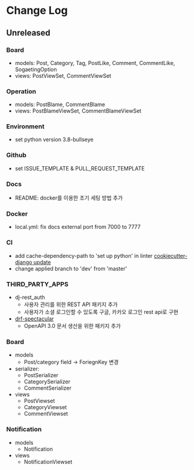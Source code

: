 # Change Log

## Unreleased

### Board

- models: Post, Category, Tag, PostLike, Comment, CommentLike, SogaetingOption
- views: PostViewSet, CommentViewSet

### Operation

- models: PostBlame, CommentBlame
- views: PostBlameViewSet, CommentBlameViewSet

### Environment

- set python version 3.8-bullseye

### Github

- set ISSUE_TEMPLATE & PULL_REQUEST_TEMPLATE

### Docs

- README: docker를 이용한 초기 세팅 방법 추가

### Docker

- local.yml: fix docs external port from 7000 to 7777

### CI

- add cache-dependency-path to 'set up python' in linter [cookiecutter-django update](https://github.com/cookiecutter/cookiecutter-django/pull/3520/files)
- change applied branch to 'dev' from 'master'

### THIRD_PARTY_APPS

- dj-rest_auth
  - 사용자 관리를 위한 REST API 패키지 추가
  - 사용자가 소셜 로그인할 수 있도록 구글, 카카오 로그인 rest api로 구현
- [drf-spectacular](https://drf-spectacular.readthedocs.io/en/latest/index.html)
  - OpenAPI 3.0 문서 생산을 위한 패키지 추가

### Board
- models
  - Post/category field -> ForiegnKey 변경
- serializer:
  - PostSerializer
  - CategorySerializer
  - CommentSerializer
- views
  - PostViewset
  - CategoryViewset
  - CommentViewset

### Notification
- models
  - Notification
- views
  - NotificationViewset
